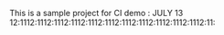 This is a sample project for CI demo
: JULY 13 12:1112:1112:1112:1112:1112:1112:1112:1112:1112:1112:1112:11:
